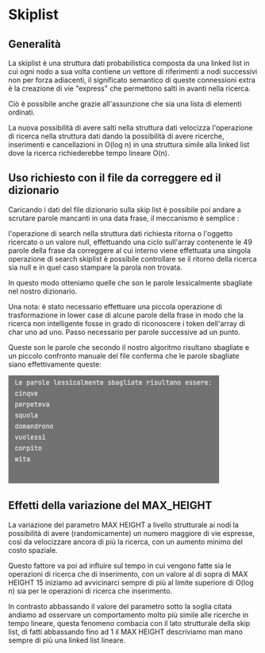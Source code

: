 # Skiplist

## Generalità
La skiplist è una struttura dati probabilistica composta da una linked list in cui ogni nodo a sua volta
contiene un vettore di riferimenti a nodi successivi non per forza adiacenti, il significato semantico di queste connessioni
extra è la creazione di vie "express" che permettono salti in avanti nella ricerca.

Ciò è possibile anche grazie all'assunzione che sia una lista di elementi ordinati.

La nuova possibilità di avere salti nella struttura dati velocizza l'operazione di ricerca nella struttura dati dando 
la possibilità di avere ricerche, inserimenti e cancellazioni in O(log n) in una struttura simile alla linked list dove la ricerca richiederebbe tempo lineare O(n).



## Uso richiesto con il file da correggere ed il dizionario

Caricando i dati del file dizionario sulla skip list è possibile poi andare a scrutare parole mancanti in una data frase, 
il meccanismo è semplice :

l'operazione di search nella struttura dati richiesta ritorna o l'oggetto ricercato o un valore null, effettuando una ciclo
sull'array contenente le 49 parole della frase da correggere al cui interno viene effettuata una singola operazione di search 
skiplist è possibile controllare se il ritorno della ricerca sia null e in quel caso stampare la parola non trovata.

In questo modo otteniamo quelle che son le parole lessicalmente sbagliate nel nostro dizionario.

Una nota: è stato necessario effettuare una piccola operazione di trasformazione in lower case di alcune parole della frase
in modo che la ricerca non intelligente fosse in grado di riconoscere i token dell'array di char uno ad uno. Passo necessario
per parole successive ad un punto.

Queste son le parole che secondo il nostro algoritmo risultano sbagliate e un piccolo confronto manuale del file conferma 
che le parole sbagliate siano effettivamente queste:

![img.png](results.png)

## Effetti della variazione del MAX_HEIGHT

La variazione del parametro MAX HEIGHT a livello strutturale ai nodi la possibilità di avere (randomicamente) un numero maggiore di vie espresse, così da velocizzare ancora di più la ricerca, con un aumento minimo del costo spaziale.

Questo fattore va poi ad influire sul tempo in cui vengono fatte sia le operazioni di ricerca che di inserimento, con un valore al di sopra di MAX HEIGHT 15 iniziamo ad avvicinarci sempre di più al limite superiore di O(log n) sia per le operazioni di ricerca che inserimento.

In contrasto abbassando il valore del parametro sotto la soglia citata andiamo ad osservare un comportamento molto più simile
alle ricerche in tempo lineare, questa fenomeno combacia con il lato strutturale della skip list, di fatti abbassando fino
ad 1 il MAX HEIGHT descriviamo man mano sempre di più una linked list lineare.

